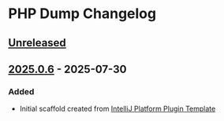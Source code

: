 <!-- Keep a Changelog guide -> https://keepachangelog.com -->

# PHP Dump Changelog

## [Unreleased]

## [2025.0.6] - 2025-07-30

### Added

- Initial scaffold created from [IntelliJ Platform Plugin Template](https://github.com/JetBrains/intellij-platform-plugin-template)

[Unreleased]: https://github.com/xepozz/php-opcodes-plugin/compare/v2025.0.6...HEAD
[2025.0.6]: https://github.com/xepozz/php-opcodes-plugin/commits/v2025.0.6
